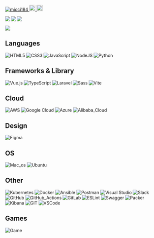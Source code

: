 <p align="left">
  <a href="https://github.com/micci184/micci184/">
    <img src="https://komarev.com/ghpvc/?username=micci184" alt="micci184" />
  </a>
  <a href="http://qiita.com/micci184">
    <img height="20" src="https://qiita-badge.apiapi.app/s/micci184/posts.svg" />
  </a>
  <//qiita.com/micci184">
    <img height="20" src="https://qiita-badge.apiapi.app/s/micci184/contributions.svg" />
  </a>
</p>


<a href="https://github.com/anuraghazra/github-readme-stats">
  <img align="left" src="https://github-readme-stats.vercel.app/api?username=micci184&theme=dracula&count_private=true&show_icons=true" />
</a>
<a href="https://github.com/anuraghazra/github-readme-stats">
  <img align="left" src="https://github-readme-stats.vercel.app/api/top-langs/?username=micci184&langs_count=8&theme=dracula" />
</a>


[![](https://github-readme-streak-stats.herokuapp.com/?user=micci184&theme=dracula)](https://github-readme-streak-stats.herokuapp.com/?user=micci184&theme=dracula)

![](https://github-profile-summary-cards.vercel.app/api/cards/profile-details?username=micci184&theme=dracula)

## Languages

![HTML5](https://img.shields.io/badge/html5-%23E34F26.svg??style=flat-square&logo=html5&logoColor=white)
![CSS3](https://img.shields.io/badge/css3-%23323330.svg??style=flat-square&logo=CSS3&logoColor=white)
![JavaScript](https://img.shields.io/badge/JavaScript-%23007ACC.svg??style=flat-square&logo=JavaScript&logoColor=white)
![NodeJS](https://img.shields.io/badge/node.js-%6DA55F.svg??style=flat-square&logo=node.js&logoColor=white)
![Python](https://img.shields.io/badge/Python-%23323330.svg??style=flat-square&logo=Python&logoColor=white)

## Frameworks & Library

![Vue.js](https://img.shields.io/badge/Vue.js-35495E?style=flat-square&logo=Vue.js&logoColor=4FC08D)
![TypeScript](https://img.shields.io/badge/TypeScript-007ACC?style=flat-square&logo=typescript&logoColor=white)
![Laravel](https://img.shields.io/badge/laravel-FF2D20?style=flat-square&logo=laravel&logoColor=white)
![Sass](https://img.shields.io/badge/Sass-CC6699?style=flat-square&logo=sass&logoColor=white)
![Vite](https://img.shields.io/badge/Vite-B73BFE?style=flat-square&logo=vite&logoColor=FFD62E)

## Cloud

![AWS](https://img.shields.io/badge/Amazon_AWS-232F3E?style=flat-square&logo=amazon-aws&logoColor=white)
![Google Cloud](https://img.shields.io/badge/Google_Cloud-4285F4?style=flat-square&logo=google-cloud&logoColor=white)
![Azure](https://img.shields.io/badge/Microsoft_Azure-0089D6?style=flat-square&logo=microsoft-azure&logoColor=white)
![Alibaba_Cloud](https://img.shields.io/badge/Alibaba_Cloud-FF6A00?style=flat-square&logo=alibabacloud&logoColor=white)

## Design

![Figma](https://img.shields.io/badge/figma-%23F24E1E.svg?style=flat-square&logo=figma&logoColor=white)

## OS

![Mac_os](https://img.shields.io/badge/mac%20os-000000?style=flat-square&logo=apple&logoColor=white)
![Ubuntu](https://img.shields.io/badge/Ubuntu-E95420?style=flat-square&logo=ubuntu&logoColor=white)

## Other

![Kubernetes](https://img.shields.io/badge/kubernetes-%23326ce5.svg?style=flat-square&logo=kubernetes&logoColor=white)
![Docker](https://img.shields.io/badge/docker-%230db7ed.svg?style=flat-square&logo=docker&logoColor=white)
![Ansible](https://img.shields.io/badge/ansible-%231A1918.svg?style=flat-square&logo=ansible&logoColor=white)
![Postman](https://img.shields.io/badge/Postman-FF6C37?style=flat-square&logo=postman&logoColor=white)
![Visual Studio](https://img.shields.io/badge/Visual%20Studio-5C2D91.svg?style=flat-square&logo=visual-studio&logoColor=white)
![Slack](https://img.shields.io/badge/Slack-4A154B?style=flat-square&logo=slack&logoColor=white)
![GitHub](https://img.shields.io/badge/GitHub-100000?style=flat-square&logo=github&logoColor=white)
![GitHub_Actions](https://img.shields.io/badge/GitHub_Actions-2088FF?style=flat-square&logo=github-actions&logoColor=white)
![GitLab](https://img.shields.io/badge/GitLab-330F63?style=flat-square&logo=gitlab&logoColor=white)
![ESLint](https://img.shields.io/badge/ESLint-4B3263?style=flat-square&logo=eslint&logoColor=white)
![Swagger](https://img.shields.io/badge/-Swagger-%23Clojure?style=flat-square&logo=swagger&logoColor=white)
![Packer](https://img.shields.io/badge/packer-%23E7EEF0.svg?style=flat-square&logo=packer&logoColor=%2302A8EF)
![Kibana](https://img.shields.io/badge/Kibana-005571?style=flat-square&logo=Kibana&logoColor=white)
![GIT](https://img.shields.io/badge/GIT-E44C30?style=flat-square&logo=git&logoColor=white)
![VSCode](https://img.shields.io/badge/VSCode-0078D4?style=flat-square&logo=visual%20studio%20code&logoColor=white)

## Games

![Game](https://img.shields.io/badge/FIFA-B7312F?style=flat-square&logo=fifa&logoColor=white)

